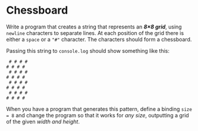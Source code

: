 # Chessboard

Write a program that creates a string that represents an ***8×8 grid***, using `newline` characters to separate lines. At each position of the grid there is either a `space` or a `"#"` character. The characters should form a chessboard.

Passing this string to `console.log` should show something like this:

```
 # # # #
# # # # 
 # # # #
# # # # 
 # # # #
# # # # 
 # # # #
# # # #
```

When you have a program that generates this pattern, define a binding `size = 8` and change the program so that it works for *any size*, outputting a grid of the given *width and height*.
